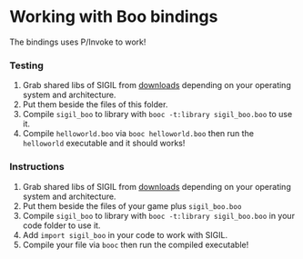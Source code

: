 # Working with Boo bindings

The bindings uses P/Invoke to work!

### Testing

1. Grab shared libs of SIGIL from [downloads](http://www.libsigil.com/#download) depending on your operating system and architecture.
2. Put them beside the files of this folder.
3. Compile `sigil_boo` to library with `booc -t:library sigil_boo.boo` to use it.
4. Compile `helloworld.boo` via `booc helloworld.boo` then run the `helloworld` executable and it should works!

### Instructions

1. Grab shared libs of SIGIL from [downloads](http://www.libsigil.com/#download) depending on your operating system and architecture.
2. Put them beside the files of your game plus `sigil_boo.boo`
3. Compile `sigil_boo` to library with `booc -t:library sigil_boo.boo` in your code folder to use it.
4. Add `import sigil_boo` in your code to work with SIGIL.
5. Compile your file via `booc` then run the compiled executable!
